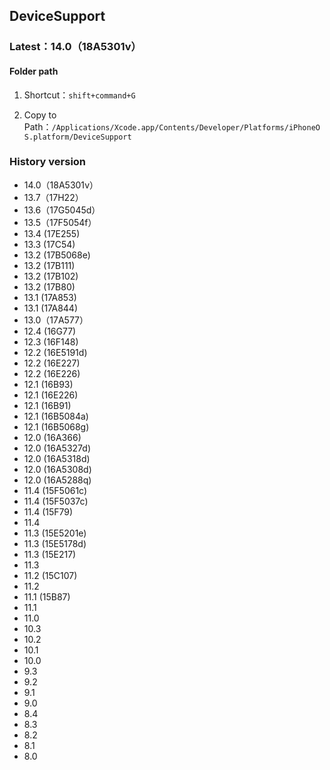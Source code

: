 ## DeviceSupport

### Latest：14.0（18A5301v）

#### Folder path
1. Shortcut：`shift+command+G`

2. Copy to Path：`/Applications/Xcode.app/Contents/Developer/Platforms/iPhoneOS.platform/DeviceSupport`

### History version
* 14.0（18A5301v）
* 13.7（17H22）
* 13.6（17G5045d）
* 13.5（17F5054f）
* 13.4 (17E255)
* 13.3 (17C54)
* 13.2 (17B5068e)
* 13.2 (17B111)
* 13.2 (17B102)
* 13.2 (17B80)
* 13.1 (17A853)
* 13.1 (17A844)
* 13.0（17A577）
* 12.4 (16G77)
* 12.3 (16F148)
* 12.2 (16E5191d)
* 12.2 (16E227)
* 12.2 (16E226)
* 12.1 (16B93)
* 12.1 (16E226)
* 12.1 (16B91)
* 12.1 (16B5084a)
* 12.1 (16B5068g)
* 12.0 (16A366)
* 12.0 (16A5327d)
* 12.0 (16A5318d)
* 12.0 (16A5308d)
* 12.0 (16A5288q)
* 11.4 (15F5061c)
* 11.4 (15F5037c)
* 11.4 (15F79)
* 11.4
* 11.3 (15E5201e)
* 11.3 (15E5178d)
* 11.3 (15E217)
* 11.3
* 11.2 (15C107)
* 11.2
* 11.1 (15B87)
* 11.1
* 11.0
* 10.3
* 10.2
* 10.1
* 10.0
* 9.3
* 9.2
* 9.1
* 9.0
* 8.4
* 8.3
* 8.2
* 8.1
* 8.0